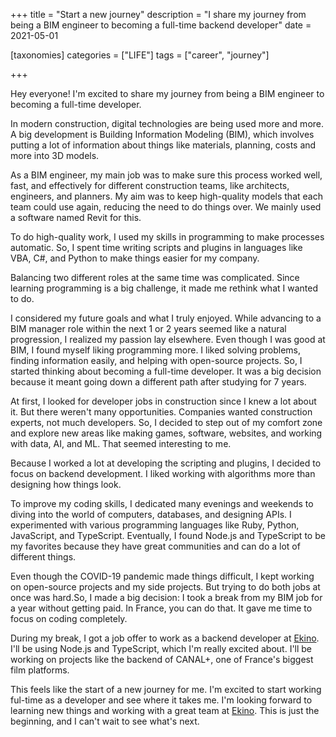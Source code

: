 +++
title = "Start a new journey"
description = "I share my journey from being a BIM engineer to becoming a full-time backend developer"
date = 2021-05-01

[taxonomies]
categories = ["LIFE"]
tags = ["career", "journey"]

+++

Hey everyone! I'm excited to share my journey from being a BIM engineer to becoming a full-time developer.

In modern construction, digital technologies are being used more and more. A big development is Building Information Modeling (BIM), which involves putting a lot of information about things like materials, planning, costs and more into 3D models.

As a BIM engineer, my main job was to make sure this process worked well, fast, and effectively for different construction teams, like architects, engineers, and planners. My aim was to keep high-quality models that each team could use again, reducing the need to do things over. We mainly used a software named Revit for this.

To do high-quality work, I used my skills in programming to make processes automatic. So, I spent time writing scripts and plugins in languages like VBA, C#, and Python to make things easier for my company.

Balancing two different roles at the same time was complicated. Since learning programming is a big challenge, it made me rethink what I wanted to do.

I considered my future goals and what I truly enjoyed. While advancing to a BIM manager role within the next 1 or 2 years seemed like a natural progression, I realized my passion lay elsewhere. Even though I was good at BIM, I found myself liking programming more. I liked solving problems, finding information easily, and helping with open-source projects. So, I started thinking about becoming a full-time developer. It was a big decision because it meant going down a different path after studying for 7 years.

At first, I looked for developer jobs in construction since I knew a lot about it. But there weren't many opportunities. Companies wanted construction experts, not much developers. So, I decided to step out of my comfort zone and explore new areas like making games, software, websites, and working with data, AI, and ML. That seemed interesting to me.

Because I worked a lot at developing the scripting and plugins, I decided to focus on backend development. I liked working with algorithms more than designing how things look.

To improve my coding skills, I dedicated many evenings and weekends to diving into the world of computers, databases, and designing APIs. I experimented with various programming languages like Ruby, Python, JavaScript, and TypeScript. Eventually, I found Node.js and TypeScript to be my favorites because they have great communities and can do a lot of different things.

Even though the COVID-19 pandemic made things difficult, I kept working on open-source projects and my side projects. But trying to do both jobs at once was hard.So, I made a big decision: I took a break from my BIM job for a year without getting paid. In France, you can do that. It gave me time to focus on coding completely.

During my break, I got a job offer to work as a backend developer at [Ekino](https://www.ekino.fr/). I'll be using Node.js and TypeScript, which I'm really excited about. I'll be working on projects like the backend of CANAL+, one of France's biggest film platforms.

This feels like the start of a new journey for me. I'm excited to start working ful-time as a developer and see where it takes me. I'm looking forward to learning new things and working with a great team at [Ekino](https://www.ekino.fr/). This is just the beginning, and I can't wait to see what's next.